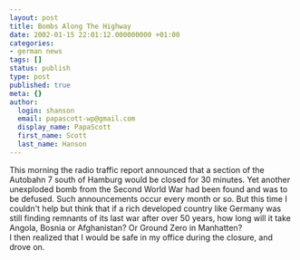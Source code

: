 ```yaml
---
layout: post
title: Bombs Along The Highway
date: 2002-01-15 22:01:12.000000000 +01:00
categories:
- german news
tags: []
status: publish
type: post
published: true
meta: {}
author:
  login: shanson
  email: papascott-wp@gmail.com
  display_name: PapaScott
  first_name: Scott
  last_name: Hanson
---
```

<p>This morning the radio traffic report announced that a section of the Autobahn 7 south of Hamburg would be closed for 30 minutes. Yet another unexploded bomb from the Second World War had been found and was to be defused. Such announcements occur every month or so. But this time I couldn't help but think that if a rich developed country like Germany was still finding remnants of its last war after over 50 years, how long will it take Angola, Bosnia or Afghanistan? Or Ground Zero in Manhatten?<br />
I then realized that I would be safe in my office during the closure, and drove on.</p>
